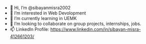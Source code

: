 - 👋 Hi, I’m @sibayanmisra2002
- 👀 I’m interested in Web Devolopment
- 🌱 I’m currently learning in UEMK
- 💞️ I’m looking to collaborate on group projects, internships, jobs.
- 📫 LinkedIn Profile: https://www.linkedin.com/in/sibayan-misra-412661203/

<!---
sibayanmisra2002/sibayanmisra2002 is a ✨ special ✨ repository because its `README.md` (this file) appears on your GitHub profile.
You can click the Preview link to take a look at your changes.
--->
